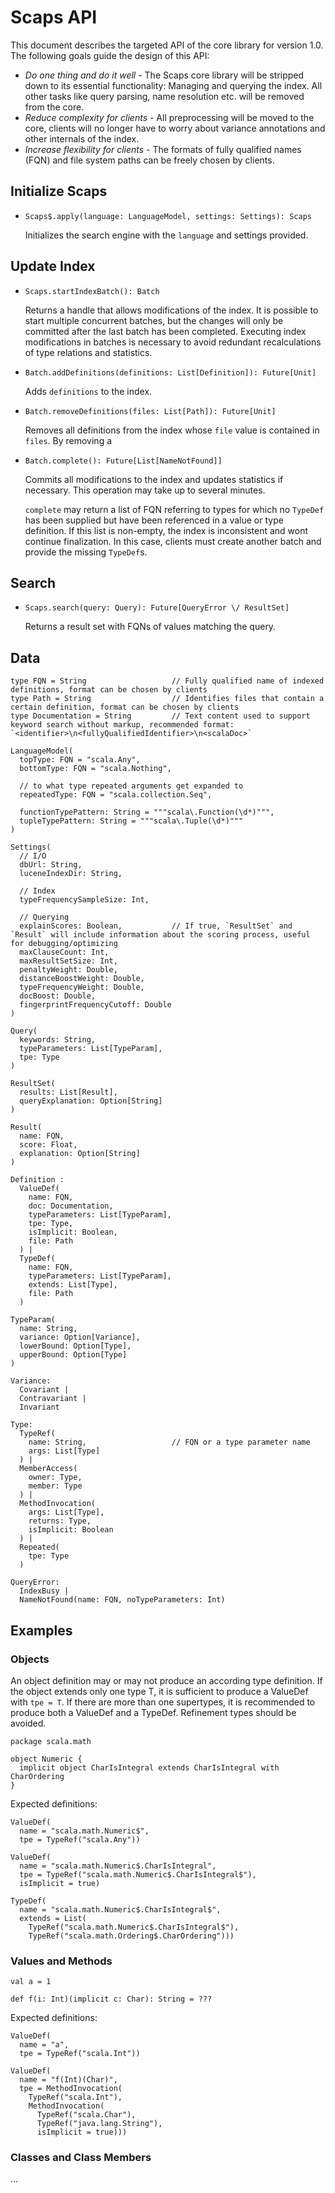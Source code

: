 # Scaps API

This document describes the targeted API of the core library for version 1.0. The following goals guide the design of this API:

* _Do one thing and do it well_ - The Scaps core library will be stripped down to its essential functionality: Managing and querying the index. All other tasks like query parsing, name resolution etc. will be removed from the core.
* _Reduce complexity for clients_ - All preprocessing will be moved to the core, clients will no longer have to worry about variance annotations and other internals of the index.
* _Increase flexibility for clients_ - The formats of fully qualified names (FQN) and file system paths can be freely chosen by clients.

## Initialize Scaps

* `Scaps$.apply(language: LanguageModel, settings: Settings): Scaps`

    Initializes the search engine with the `language` and settings provided.

## Update Index

* `Scaps.startIndexBatch(): Batch`
    
    Returns a handle that allows modifications of the index. It is possible to start multiple concurrent batches, but the changes will only be committed after the last batch has been completed. Executing index modifications in batches is necessary to avoid redundant recalculations of type relations and statistics.

* `Batch.addDefinitions(definitions: List[Definition]): Future[Unit]`
    
    Adds `definitions` to the index.

* `Batch.removeDefinitions(files: List[Path]): Future[Unit]`
    
    Removes all definitions from the index whose `file` value is contained in `files`. By removing a 

* `Batch.complete(): Future[List[NameNotFound]]`
    
    Commits all modifications to the index and updates statistics if necessary. This operation may take up to several minutes.

    `complete` may return a list of FQN referring to types for which no `TypeDef` has been supplied but have been referenced in a value or type definition. If this list is non-empty, the index is inconsistent and wont continue finalization. In this case, clients must create another batch and provide the missing `TypeDef`s.

## Search

* `Scaps.search(query: Query): Future[QueryError \/ ResultSet]`
    
    Returns a result set with FQNs of values matching the query.

## Data

```
type FQN = String                   // Fully qualified name of indexed definitions, format can be chosen by clients
type Path = String                  // Identifies files that contain a certain definition, format can be chosen by clients
type Documentation = String         // Text content used to support keyword search without markup, recommended format: `<identifier>\n<fullyQualifiedIdentifier>\n<scalaDoc>`

LanguageModel(
  topType: FQN = "scala.Any",
  bottomType: FQN = "scala.Nothing",

  // to what type repeated arguments get expanded to
  repeatedType: FQN = "scala.collection.Seq",
  
  functionTypePattern: String = """scala\.Function(\d*)""",
  tupleTypePattern: String = """scala\.Tuple(\d*)"""
)

Settings(
  // I/O
  dbUrl: String,
  luceneIndexDir: String,

  // Index
  typeFrequencySampleSize: Int,

  // Querying
  explainScores: Boolean,           // If true, `ResultSet` and `Result` will include information about the scoring process, useful for debugging/optimizing
  maxClauseCount: Int,
  maxResultSetSize: Int,
  penaltyWeight: Double,
  distanceBoostWeight: Double,
  typeFrequencyWeight: Double,
  docBoost: Double,
  fingerprintFrequencyCutoff: Double
)

Query(
  keywords: String,
  typeParameters: List[TypeParam],
  tpe: Type
)

ResultSet(
  results: List[Result],
  queryExplanation: Option[String]
)

Result(
  name: FQN,
  score: Float,
  explanation: Option[String]
)

Definition :
  ValueDef(
    name: FQN,
    doc: Documentation,
    typeParameters: List[TypeParam],
    tpe: Type,
    isImplicit: Boolean,
    file: Path
  ) |
  TypeDef(
    name: FQN,
    typeParameters: List[TypeParam],
    extends: List[Type],
    file: Path
  )

TypeParam(
  name: String,
  variance: Option[Variance],
  lowerBound: Option[Type],
  upperBound: Option[Type]
)

Variance:
  Covariant |
  Contravariant |
  Invariant

Type: 
  TypeRef(
    name: String,                   // FQN or a type parameter name
    args: List[Type]
  ) |
  MemberAccess(
    owner: Type,
    member: Type
  ) |
  MethodInvocation(
    args: List[Type],
    returns: Type,
    isImplicit: Boolean
  ) |
  Repeated(
    tpe: Type
  )

QueryError:
  IndexBusy |
  NameNotFound(name: FQN, noTypeParameters: Int)
```

## Examples

### Objects

An object definition may or may not produce an according type definition. If the object extends only one type T, it is sufficient to produce a ValueDef with `tpe = T`. If there are more than one supertypes, it is recommended to produce both a ValueDef and a TypeDef. Refinement types should be avoided.

```
package scala.math

object Numeric {
  implicit object CharIsIntegral extends CharIsIntegral with CharOrdering
}
```

Expected definitions:

```
ValueDef(
  name = "scala.math.Numeric$",
  tpe = TypeRef("scala.Any"))

ValueDef(
  name = "scala.math.Numeric$.CharIsIntegral",
  tpe = TypeRef("scala.math.Numeric$.CharIsIntegral$"),
  isImplicit = true)

TypeDef(
  name = "scala.math.Numeric$.CharIsIntegral$",
  extends = List(
    TypeRef("scala.math.Numeric$.CharIsIntegral$"),
    TypeRef("scala.math.Ordering$.CharOrdering")))
```

### Values and Methods

```
val a = 1

def f(i: Int)(implicit c: Char): String = ???
```

Expected definitions:

```
ValueDef(
  name = "a",
  tpe = TypeRef("scala.Int"))

ValueDef(
  name = "f(Int)(Char)",
  tpe = MethodInvocation(
    TypeRef("scala.Int"),
    MethodInvocation(
      TypeRef("scala.Char"),
      TypeRef("java.lang.String"),
      isImplicit = true)))
```

### Classes and Class Members

...
